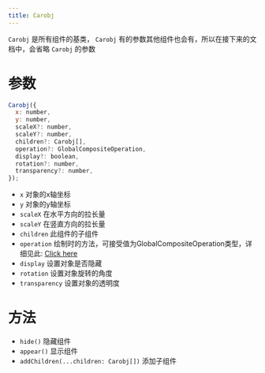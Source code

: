 ```yaml
---
title: Carobj
---
```

`Carobj` 是所有组件的基类， `Carobj` 有的参数其他组件也会有，所以在接下来的文档中，会省略 `Carobj` 的参数

# 参数

```javascript
Carobj({
  x: number,
  y: number,
  scaleX?: number,
  scaleY?: number,
  children?: Carobj[],
  operation?: GlobalCompositeOperation,
  display?: boolean,
  rotation?: number,
  transparency?: number,
});
```
- `x` 对象的x轴坐标
- `y` 对象的y轴坐标
- `scaleX` 在水平方向的拉长量
- `scaleY` 在竖直方向的拉长量
- `children` 此组件的子组件
- `operation` 绘制时的方法，可接受值为GlobalCompositeOperation类型，详细见此: [Click here](https://developer.mozilla.org/docs/Web/API/CanvasRenderingContext2D/globalCompositeOperation)
- `display` 设置对象是否隐藏
- `rotation` 设置对象旋转的角度
- `transparency` 设置对象的透明度

# 方法

- `hide()` 隐藏组件
- `appear()` 显示组件
- `addChildren(...children: Carobj[])` 添加子组件
